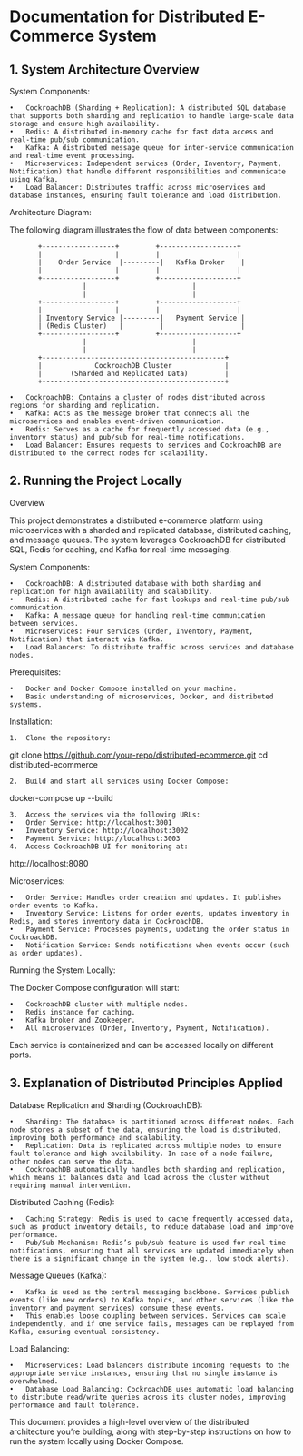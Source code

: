 # Documentation for Distributed E-Commerce System

## 1. System Architecture Overview

System Components:

	•	CockroachDB (Sharding + Replication): A distributed SQL database that supports both sharding and replication to handle large-scale data storage and ensure high availability.
	•	Redis: A distributed in-memory cache for fast data access and real-time pub/sub communication.
	•	Kafka: A distributed message queue for inter-service communication and real-time event processing.
	•	Microservices: Independent services (Order, Inventory, Payment, Notification) that handle different responsibilities and communicate using Kafka.
	•	Load Balancer: Distributes traffic across microservices and database instances, ensuring fault tolerance and load distribution.

Architecture Diagram:

The following diagram illustrates the flow of data between components:

           +------------------+         +-------------------+
           |                  |         |                   |
           |    Order Service  |---------|   Kafka Broker    |
           |                  |         |                   |
           +------------------+         +-------------------+
                      |                          |
                      |                          |
           +------------------+         +-------------------+
           |                  |         |                   |
           | Inventory Service |---------|   Payment Service |
           | (Redis Cluster)   |         |                   |
           +------------------+         +-------------------+
                      |                          |
                      |                          |
           +---------------------------------------------+
           |             CockroachDB Cluster             |
           |       (Sharded and Replicated Data)         |
           +---------------------------------------------+

	•	CockroachDB: Contains a cluster of nodes distributed across regions for sharding and replication.
	•	Kafka: Acts as the message broker that connects all the microservices and enables event-driven communication.
	•	Redis: Serves as a cache for frequently accessed data (e.g., inventory status) and pub/sub for real-time notifications.
	•	Load Balancer: Ensures requests to services and CockroachDB are distributed to the correct nodes for scalability.

## 2. Running the Project Locally

Overview

This project demonstrates a distributed e-commerce platform using microservices with a sharded and replicated database, distributed caching, and message queues. The system leverages CockroachDB for distributed SQL, Redis for caching, and Kafka for real-time messaging.

System Components:

	•	CockroachDB: A distributed database with both sharding and replication for high availability and scalability.
	•	Redis: A distributed cache for fast lookups and real-time pub/sub communication.
	•	Kafka: A message queue for handling real-time communication between services.
	•	Microservices: Four services (Order, Inventory, Payment, Notification) that interact via Kafka.
	•	Load Balancers: To distribute traffic across services and database nodes.

Prerequisites:

	•	Docker and Docker Compose installed on your machine.
	•	Basic understanding of microservices, Docker, and distributed systems.

Installation:

	1.	Clone the repository:

git clone https://github.com/your-repo/distributed-ecommerce.git
cd distributed-ecommerce


	2.	Build and start all services using Docker Compose:

docker-compose up --build


	3.	Access the services via the following URLs:
	•	Order Service: http://localhost:3001
	•	Inventory Service: http://localhost:3002
	•	Payment Service: http://localhost:3003
	4.	Access CockroachDB UI for monitoring at:

http://localhost:8080



Microservices:

	•	Order Service: Handles order creation and updates. It publishes order events to Kafka.
	•	Inventory Service: Listens for order events, updates inventory in Redis, and stores inventory data in CockroachDB.
	•	Payment Service: Processes payments, updating the order status in CockroachDB.
	•	Notification Service: Sends notifications when events occur (such as order updates).

Running the System Locally:

The Docker Compose configuration will start:

	•	CockroachDB cluster with multiple nodes.
	•	Redis instance for caching.
	•	Kafka broker and Zookeeper.
	•	All microservices (Order, Inventory, Payment, Notification).

Each service is containerized and can be accessed locally on different ports.

## 3. Explanation of Distributed Principles Applied

Database Replication and Sharding (CockroachDB):

	•	Sharding: The database is partitioned across different nodes. Each node stores a subset of the data, ensuring the load is distributed, improving both performance and scalability.
	•	Replication: Data is replicated across multiple nodes to ensure fault tolerance and high availability. In case of a node failure, other nodes can serve the data.
	•	CockroachDB automatically handles both sharding and replication, which means it balances data and load across the cluster without requiring manual intervention.

Distributed Caching (Redis):

	•	Caching Strategy: Redis is used to cache frequently accessed data, such as product inventory details, to reduce database load and improve performance.
	•	Pub/Sub Mechanism: Redis’s pub/sub feature is used for real-time notifications, ensuring that all services are updated immediately when there is a significant change in the system (e.g., low stock alerts).

Message Queues (Kafka):

	•	Kafka is used as the central messaging backbone. Services publish events (like new orders) to Kafka topics, and other services (like the inventory and payment services) consume these events.
	•	This enables loose coupling between services. Services can scale independently, and if one service fails, messages can be replayed from Kafka, ensuring eventual consistency.

Load Balancing:

	•	Microservices: Load balancers distribute incoming requests to the appropriate service instances, ensuring that no single instance is overwhelmed.
	•	Database Load Balancing: CockroachDB uses automatic load balancing to distribute read/write queries across its cluster nodes, improving performance and fault tolerance.

This document provides a high-level overview of the distributed architecture you’re building, along with step-by-step instructions on how to run the system locally using Docker Compose.
